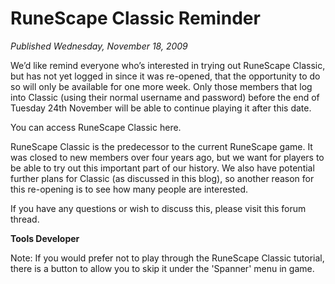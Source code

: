 # RuneScape Classic Reminder
*Published Wednesday, November 18, 2009*

We’d like remind everyone who’s interested in trying out RuneScape Classic, but has not yet logged in since it was re-opened, that the opportunity to do so will only be available for one more week. Only those members that log into Classic (using their normal username and password) before the end of Tuesday 24th November will be able to continue playing it after this date.

You can access RuneScape Classic here.

RuneScape Classic is the predecessor to the current RuneScape game. It was closed to new members over four years ago, but we want for players to be able to try out this important part of our history. We also have potential further plans for Classic (as discussed in this blog), so another reason for this re-opening is to see how many people are interested.

If you have any questions or wish to discuss this, please visit this forum thread.

**Tools Developer**

Note: If you would prefer not to play through the RuneScape Classic tutorial, there is a button to allow you to skip it under the 'Spanner' menu in game.
